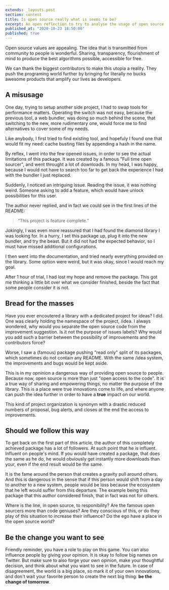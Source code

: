 ```yaml
---
extends: _layouts.post
section: content
title: Is open source really what is seems to be?
excerpt: An open reflection to try to analyse the usage of open source nowadays.
published_at: "2020-10-23 18:50:00"
published: true
---
```


Open source values are appealing. The idea that is transmitted from community to people is wonderful. Sharing, transparency, flourishment of mind to produce the best algorithms possible, accessible for free.

We can thank the biggest contributors to make this utopia a reality. They push the programing world further by bringing for literally no bucks awesome products that amplify our lives as developers.

## A misusage

One day, trying to setup another side project, I had to swap tools for performance matters. Operating the switch was not easy, because the previous tool, a web bundler, was doing so much behind the scene, that switching to the new, more rudimentary one, would force me to find alternatives to cover some of my needs.

Like anybody, I first tried to find existing tool, and hopefuly I found one that would fit my need: cache busting files by appending a hash in the name.

By reflex, I went into the few opened issues, in order to see the actual limitations of this package. It was created by a famous "Full time open sourcer", and went throught a lot of downloads. In my head, I was happy, because I would not have to search too far to get back the experience I had with the bundler I just replaced.

Suddenly, I noticed an intriguing issue. Reading the issue, it was nothing weird. Someone asking to add a feature, which would have unlock possibilities for this user.

The author never replied, and in fact we could see in the first lines of the README:

> “This project is feature complete.”

Jokingly, I was even more reassured that I had found the diamond library I was looking for. In a hurry, I set this package up, plug it into the new bundler, and try the beast. But it did not had the expected behavior, so I must have missed additional configurations.

I then went into the documentation, and tried nearly everything provided on the library. Some option were weird, but it was okay, since I would reach my goal.

After 1 hour of trial, I had lost my hope and remove the package. This got me thinking a little bit over what we consider finished, beside the fact that some people consider it is not.

## Bread for the masses

Have you ever encoutered a library with a dedicated project for ideas? I did. One was clearly holding the namespace of the project, /idea. I always wondered, why would you separate the open source code from the improvement suggestion. Is it not the purpose of issues labels? Why would you add such a barrier between the possibility of improvements and the contributors force?

Worse, I saw a (famous) package pushing "read only" split of its packages, which sometimes do not contain any README. With the same /idea system, the improvements and bugs would be kept aside.

This is in my opninion a dangerous way of providing open source to people. Because now, open source is more than just "open access to the code". It is a true way of sharing and empowering things, no matter the purpose of the library. This is a place were true innovations come to life, and where anyone can push the idea further in order to have a **true** impact on our world.

This kind of project organization is synonym with a drastic reduced numbers of proposal, bug alerts, and closes at the end the access to improvements.

## Should we follow this way

To get back on the first part of this article, the author of this completely achieved package has a lot of followers. At such point that he is influent. Influent on people's mind. If you would have created a package, that does the same as he do, he would obviously get instantly more downloads than your, even if the end result would be the same.

It is the fame around the person that creates a gravity pull around others. And this is dangerous in the sense that if this person would shift from a day to another to a new system, people would be loss because the ecosystem that he left would suffer from this departure. The example being this package that this author considered finish, that in fact was not for others.

Where is the line, in open source, to responibility? Are the famous open sourcers more than code geniuses? Are they conscious of this, or do they play of this situation to increase their influence? Do the ego have a place in the open source world?

## Be the change you want to see

Friendly reminder, you have a role to play on this game. You can also influence people by giving your opinion. It is okay to follow big names on Twitter. But make sure to also forge your own opinion, make your thoughtful decision, and think about what you want to see in the future. In case of disagreement, the world is a big place, so mark it of your own innovations, and don't wait your favorite person to create the next big thing: **be the change of tomorrow**.
